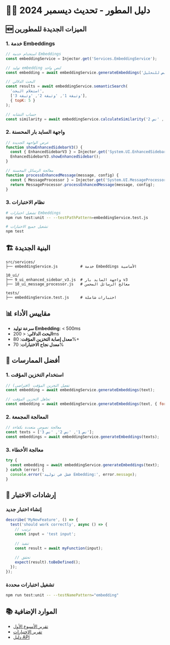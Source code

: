 # 👨‍💻 دليل المطور - تحديث ديسمبر 2024

## 🆕 الميزات الجديدة للمطورين

### 1. خدمة Embeddings

```javascript
// استخدام خدمة Embeddings
const embeddingService = Injector.get('Services.EmbeddingService');

// توليد embedding لنص واحد
const embedding = await embeddingService.generateEmbeddings('نص للتحليل');

// البحث الدلالي
const results = await embeddingService.semanticSearch(
  'استعلام البحث',
  ['وثيقة 1', 'وثيقة 2', 'وثيقة 3'],
  { topK: 5 }
);

// حساب التشابه
const similarity = await embeddingService.calculateSimilarity('نص 1', 'نص 2');
```

### 2. واجهة السايد بار المحسنة

```javascript
// عرض الواجهة الجديدة
function showEnhancedSidebarV3() {
  const { EnhancedSidebarV3 } = Injector.get('System.UI.EnhancedSidebarV3');
  EnhancedSidebarV3.showEnhancedSidebar();
}

// معالجة الرسائل المحسنة
function processEnhancedMessage(message, config) {
  const { MessageProcessor } = Injector.get('System.UI.MessageProcessor');
  return MessageProcessor.processEnhancedMessage(message, config);
}
```

### 3. نظام الاختبارات

```bash
# تشغيل اختبارات Embeddings
npm run test:unit -- --testPathPattern=embeddingService.test.js

# تشغيل جميع الاختبارات
npm test
```

## 🏗️ البنية الجديدة

```
src/services/
├── embeddingService.js          # خدمة Embeddings الأساسية

10_ui/
├── 9_ui_enhanced_sidebar_v3.js  # واجهة السايد بار v3
├── 10_ui_message_processor.js   # معالج الرسائل المحسن

tests/
├── embeddingService.test.js     # اختبارات شاملة
```

## 📊 مقاييس الأداء

- **سرعة توليد Embedding**: < 500ms
- **البحث الدلالي**: < 200ms
- **معدل إصابة التخزين المؤقت**: 80%+
- **معدل نجاح الاختبارات**: 70%

## 🔧 أفضل الممارسات

### 1. استخدام التخزين المؤقت
```javascript
// تفعيل التخزين المؤقت (افتراضي)
const embedding = await embeddingService.generateEmbeddings(text);

// تجاهل التخزين المؤقت
const embedding = await embeddingService.generateEmbeddings(text, { forceRefresh: true });
```

### 2. المعالجة المجمعة
```javascript
// معالجة نصوص متعددة بكفاءة
const texts = ['نص 1', 'نص 2', 'نص 3'];
const embeddings = await embeddingService.generateEmbeddings(texts);
```

### 3. معالجة الأخطاء
```javascript
try {
  const embedding = await embeddingService.generateEmbeddings(text);
} catch (error) {
  console.error('فشل في توليد Embedding:', error.message);
}
```

## 🧪 إرشادات الاختبار

### إنشاء اختبار جديد
```javascript
describe('MyNewFeature', () => {
  test('should work correctly', async () => {
    // ترتيب
    const input = 'test input';
    
    // تنفيذ
    const result = await myFunction(input);
    
    // تحقق
    expect(result).toBeDefined();
  });
});
```

### تشغيل اختبارات محددة
```bash
npm run test:unit -- --testNamePattern="embedding"
```

## 📚 الموارد الإضافية

- [تقرير الأسبوع الأول](../WEEK1_FINAL_REPORT.md)
- [تقرير الاختبارات](../tests/week1_embeddings_test_report.md)
- [دليل API](./API_REFERENCE.md)